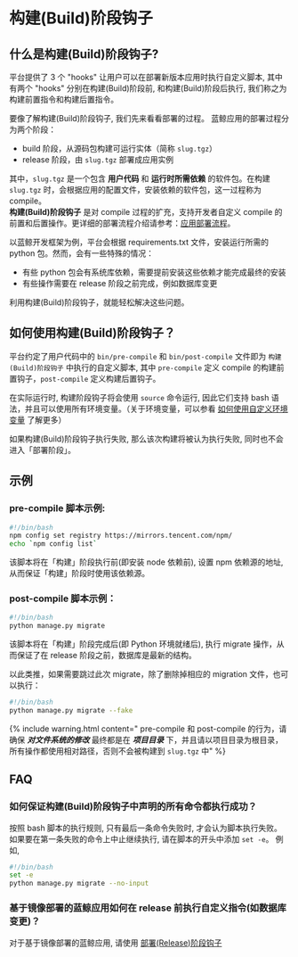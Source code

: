 # 构建(Build)阶段钩子

## 什么是构建(Build)阶段钩子?

平台提供了 3 个 "hooks" 让用户可以在部署新版本应用时执行自定义脚本, 其中有两个 "hooks" 分别在构建(Build)阶段前, 和构建(Build)阶段后执行, 我们称之为构建前置指令和构建后置指令。   

要像了解构建(Build)阶段钩子, 我们先来看看部署的过程。
蓝鲸应用的部署过程分为两个阶段：
- build 阶段，从源码包构建可运行实体（简称 `slug.tgz`）
- release 阶段，由 `slug.tgz` 部署成应用实例

其中，`slug.tgz` 是一个包含 **用户代码** 和 **运行时所需依赖** 的软件包。在构建 `slug.tgz` 时，会根据应用的配置文件，安装依赖的软件包，这一过程称为 compile。    
**构建(Build)阶段钩子** 是对 compile 过程的扩充，支持开发者自定义 compile 的前置和后置操作。更详细的部署流程介绍请参考：[应用部署流程](./deploy_flow)。

以蓝鲸开发框架为例，平台会根据 requirements.txt 文件，安装运行所需的 python 包。然而，会有一些特殊的情况：
- 有些 python 包会有系统库依赖，需要提前安装这些依赖才能完成最终的安装
- 有些操作需要在 release 阶段之前完成，例如数据库变更

利用构建(Build)阶段钩子，就能轻松解决这些问题。

## 如何使用构建(Build)阶段钩子？

平台约定了用户代码中的 `bin/pre-compile` 和 `bin/post-compile` 文件即为 `构建(Build)阶段钩子` 中执行的自定义脚本, 其中 `pre-compile` 定义 compile 的构建前置钩子，`post-compile` 定义构建后置钩子。

在实际运行时, 构建阶段钩子将会使用 `source` 命令运行, 因此它们支持 bash 语法，并且可以使用所有环境变量。（关于环境变量，可以参看 [如何使用自定义环境变量](./custom_configvars) 了解更多）

如果构建(Build)阶段钩子执行失败, 那么该次构建将被认为执行失败, 同时也不会进入「部署阶段」。

## 示例

### pre-compile 脚本示例:
```bash
#!/bin/bash
npm config set registry https://mirrors.tencent.com/npm/
echo `npm config list`
```
该脚本将在「构建」阶段执行前(即安装 node 依赖前), 设置 npm 依赖源的地址, 从而保证「构建」阶段时使用该依赖源。

### post-compile 脚本示例：
```bash
#!/bin/bash
python manage.py migrate
```

该脚本将在「构建」阶段完成后(即 Python 环境就绪后), 执行 migrate 操作，从而保证了在 release 阶段之前，数据库是最新的结构。   

以此类推，如果需要跳过此次 migrate，除了删除掉相应的 migration 文件，也可以执行：
```bash
#!/bin/bash
python manage.py migrate --fake
```
{% include warning.html content=" pre-compile 和 post-compile 的行为，请确保 ***对文件系统的修改*** 最终都是在 ***项目目录*** 下，并且请以项目目录为根目录，所有操作都使用相对路径，否则不会被构建到 `slug.tgz` 中" %}

## FAQ

### 如何保证构建(Build)阶段钩子中声明的所有命令都执行成功？
按照 bash 脚本的执行规则, 只有最后一条命令失败时, 才会认为脚本执行失败。如果要在第一条失败的命令上中止继续执行, 请在脚本的开头中添加 `set -e`。
例如, 
```bash
#!/bin/bash
set -e
python manage.py migrate --no-input
```

### 基于镜像部署的蓝鲸应用如何在 release 前执行自定义指令(如数据库变更)？
对于基于镜像部署的蓝鲸应用, 请使用 [部署(Release)阶段钩子](./release_hooks)
